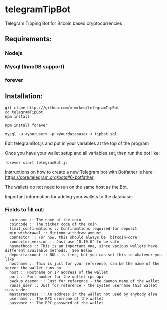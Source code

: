 # telegramTipBot
Telegram Tipping Bot for Bitcoin based cryptocurrencies

## Requirements:

### Nodejs
### Mysql (InnoDB support)
### forever

## Installation:
```
git clone https://github.com/mrmikeo/telegramTipBot
cd telegramTipBot
npm install

npm install forever

mysql -u <youruser> -p <yourdatabase> < tipbot.sql
```                                            
Edit telegramBot.js and put in your variables at the top of the program

Once you have your wallet setup and all variables set, then run the bot like:
```
forever start telegramBot.js
```
Instructions on how to create a new Telegram bot with Botfather is here:
https://core.telegram.org/bots#6-botfather

The wallets do not need to run on the same host as the Bot.

Important information for adding your wallets to the database:

### Fields to fill out:
```
  coinname :: The name of the coin
  coincode :: The ticker code of the coin
  limit_confirmations :: Confirmations required for deposit
  min_withdrawal :: Minimum withdraw amount
  connector :: For now, this should always be 'bitcoin-core'
  connector_version :: Just use '0.10.0' to be safe
  hasmethods :: This is an important one, since various wallets have different available methods.  See Below
  depositaccount :: NULL is fine, but you can set this to whatever you like
  hostname :: This is just for your reference, can be the name of the server the wallet runs on
  host :: Hostname or IP address of the wallet
  port :: Port number for the wallet rpc api
  backup_daemon :: Just for reference - the daemon name of the wallet
  runas_user :: Just for reference - the system username this wallet runs under
  masteraddress :: An address in the wallet not used by anybody else
  username :: The RPC username of the wallet
  password :: The RPC password of the wallet
```
                                                  
